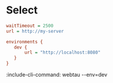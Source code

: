 # Select

```cfg {title: "test.cfg"}
waitTimeout = 2500
url = http://my-server

environments {
   dev {
       url = "http://localhost:8080"
   }
}
```

:include-cli-command: webtau --env=dev


